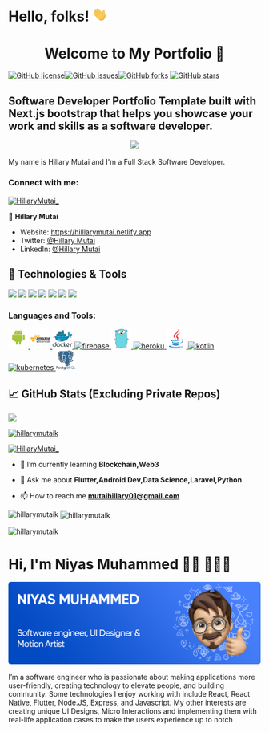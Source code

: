 # Hello, folks! <img src="https://github.com/hillarymutaik/hillarymutaik/blob/main/wave.gif" width="30px">


<h1 align="center">Welcome to My Portfolio 👋</h1>
<a href="https://github.com/1hanzla100/developer-portfolio/blob/main/LICENSE"><img alt="GitHub license" src="https://img.shields.io/github/license/1hanzla100/developer-portfolio"></a><a href="https://github.com/1hanzla100/developer-portfolio/issues"><img alt="GitHub issues" src="https://img.shields.io/github/issues/1hanzla100/developer-portfolio"></a><a href="https://github.com/1hanzla100/developer-portfolio/network"><img alt="GitHub forks" src="https://img.shields.io/github/forks/1hanzla100/developer-portfolio"></a> <a href="https://github.com/1hanzla100/developer-portfolio/stargazers"><img alt="GitHub stars" src="https://img.shields.io/github/stars/1hanzla100/developer-portfolio"></a>

## Software Developer Portfolio Template built with Next.js bootstrap that helps you showcase your work and skills as a software developer.

<p align="center">
  <kbd>
    <img src="https://github.com/hillarymutaik/myportfolio/blob/main/mutai.png"></img>
  </kbd>
</p>


My name is Hillary Mutai and I'm a Full Stack Software Developer. 

<h3 align="left">Connect with me:</h3>
<p align="left">
<a href="https://twitter.com/HillaryMutai_" target="blank"><img align="center" src="https://raw.githubusercontent.com/rahuldkjain/github-profile-readme-generator/master/src/images/icons/Social/twitter.svg" alt="HillaryMutai_" height="30" width="40" /></a>
</p>


👤 **Hillary Mutai**

-   Website: https://hilllarymutai.netlify.app
-   Twitter: [@Hillary Mutai](https://twitter.com/HillaryMutai_)
-   LinkedIn: [@Hillary Mutai](https://linkedin.com/in/hillarymutai)

## 🔧 Technologies & Tools
![](https://img.shields.io/badge/OS-Linux-informational?style=flat&logo=linux&logoColor=white&color=0366d6)
![](https://img.shields.io/badge/Editor-IntelliJ_IDEA-informational?style=flat&logo=intellij-idea&logoColor=white&color=0366d6)
![](https://img.shields.io/badge/Code-Laravel-informational?style=flat&logo=laravel&logoColor=white&color=0366d6)
![](https://img.shields.io/badge/Code-JavaScript-informational?style=flat&logo=javascript&logoColor=white&color=0366d6)
![](https://img.shields.io/badge/Shell-Bash-informational?style=flat&logo=gnu-bash&logoColor=white&color=0366d6)
![](https://img.shields.io/badge/Tools-Docker-informational?style=flat&logo=docker&logoColor=white&color=0366d6)
![](https://img.shields.io/badge/Tools-Kubernetes-informational?style=flat&logo=kubernetes&logoColor=white&color=0366d6)


<h3 align="left">Languages and Tools:</h3>
<p align="left"> <a href="https://developer.android.com" target="_blank"> <img src="https://raw.githubusercontent.com/devicons/devicon/master/icons/android/android-original-wordmark.svg" alt="android" width="40" height="40"/> </a> <a href="https://aws.amazon.com" target="_blank"> <img src="https://raw.githubusercontent.com/devicons/devicon/master/icons/amazonwebservices/amazonwebservices-original-wordmark.svg" alt="aws" width="40" height="40"/> </a> <a href="https://www.docker.com/" target="_blank"> <img src="https://raw.githubusercontent.com/devicons/devicon/master/icons/docker/docker-original-wordmark.svg" alt="docker" width="40" height="40"/> </a> <a href="https://firebase.google.com/" target="_blank"> <img src="https://www.vectorlogo.zone/logos/firebase/firebase-icon.svg" alt="firebase" width="40" height="40"/> </a> <a href="https://golang.org" target="_blank"> <img src="https://raw.githubusercontent.com/devicons/devicon/master/icons/go/go-original.svg" alt="go" width="40" height="40"/> </a> <a href="https://heroku.com" target="_blank"> <img src="https://www.vectorlogo.zone/logos/heroku/heroku-icon.svg" alt="heroku" width="40" height="40"/> </a> <a href="https://www.java.com" target="_blank"> <img src="https://raw.githubusercontent.com/devicons/devicon/master/icons/java/java-original.svg" alt="java" width="40" height="40"/> </a> <a href="https://kotlinlang.org" target="_blank"> <img src="https://www.vectorlogo.zone/logos/kotlinlang/kotlinlang-icon.svg" alt="kotlin" width="40" height="40"/> </a> <a href="https://kubernetes.io" target="_blank"> <img src="https://www.vectorlogo.zone/logos/kubernetes/kubernetes-icon.svg" alt="kubernetes" width="40" height="40"/> </a> <a href="https://www.postgresql.org" target="_blank"> <img src="https://raw.githubusercontent.com/devicons/devicon/master/icons/postgresql/postgresql-original-wordmark.svg" alt="postgresql" width="40" height="40"/> </a> </p>

## &#x1f4c8; GitHub Stats (Excluding Private Repos)
<a href="https://github.com/hillarymutaik">
  <img align="center" src="https://github-readme-stats.vercel.app/api?username=hillarymutaik&theme=algolia&show_icons=true&count_private=true" />
</a>


<p align="left"> <a href="https://github.com/ryo-ma/github-profile-trophy"><img src="https://github-profile-trophy.vercel.app/?username=hillarymutaik" alt="hillarymutaik" /></a> </p>

<p align="left"> <a href="https://twitter.com/HillaryMutai_" target="blank"><img src="https://img.shields.io/twitter/follow/HillaryMutai_?logo=twitter&style=for-the-badge" alt="HillaryMutai_" /></a> </p>

- 🌱 I’m currently learning **Blockchain,Web3**

- 💬 Ask me about **Flutter,Android Dev,Data Science,Laravel,Python**

- 📫 How to reach me **mutaihillary01@gmail.com**




<p><img align="left" src="https://github-readme-stats.vercel.app/api/top-langs?username=hillarymutaik&show_icons=true&locale=en&layout=compact" alt="hillarymutaik" /></p>

<p>&nbsp;<img align="center" src="https://github-readme-stats.vercel.app/api?username=hillarymutaik&show_icons=true&locale=en" alt="hillarymutaik" /></p>

<p><img align="center" src="https://github-readme-streak-stats.herokuapp.com/?user=hillarymutaik&" alt="hillarymutaik" /></p>


[1.1]: http://i.imgur.com/tXSoThF.png (twitter icon with padding)
[2.1]: http://i.imgur.com/0o48UoR.png (github icon with padding)


[1.2]: http://i.imgur.com/wWzX9uB.png (twitter icon without padding)
[2.2]: http://i.imgur.com/9I6NRUm.png (github icon without padding)
[3.2]: https://raw.githubusercontent.com/MartinHeinz/MartinHeinz/master/linkedin-3-16.png (LinkedIn icon without padding)


[1]: https://twitter.com/HillaryMutai_
[2]: https://github.com/hillarymutaik


# Hi, I'm Niyas Muhammed 👋🏽 🧑🏽‍💻

<img src="https://raw.githubusercontent.com/hillarymutaik/hillarymutaik/master/Github-Header.png" alt="Banner that says Hillary Mutai">

I’m a software engineer who is passionate about making applications more user-friendly, creating technology to elevate people, and building community. Some technologies I enjoy working with include React, React Native, Flutter, Node.JS, Express, and Javascript. My other interests are creating unique UI Designs, Micro Interactions and implementing them with real-life application cases to make the users experience up to notch











